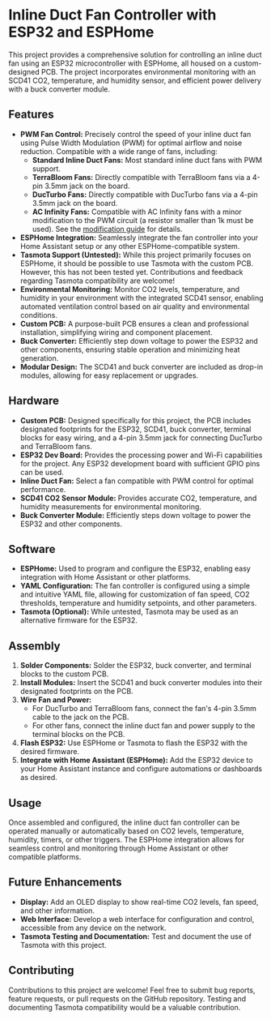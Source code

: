 # Inline Duct Fan Controller with ESP32 and ESPHome

This project provides a comprehensive solution for controlling an inline duct fan using an ESP32 microcontroller with ESPHome, all housed on a custom-designed PCB.  The project incorporates environmental monitoring with an SCD41 CO2, temperature, and humidity sensor, and efficient power delivery with a buck converter module.

## Features

* **PWM Fan Control:** Precisely control the speed of your inline duct fan using Pulse Width Modulation (PWM) for optimal airflow and noise reduction. Compatible with a wide range of fans, including:
    * **Standard Inline Duct Fans:**  Most standard inline duct fans with PWM support.
    * **TerraBloom Fans:**  Directly compatible with TerraBloom fans via a 4-pin 3.5mm jack on the board.
    * **DucTurbo Fans:** Directly compatible with DucTurbo fans via a 4-pin 3.5mm jack on the board.
    * **AC Infinity Fans:**  Compatible with AC Infinity fans with a minor modification to the PWM circuit (a resistor smaller than 1k must be used).  See the [modification guide](link-to-modification-guide) for details. 
* **ESPHome Integration:** Seamlessly integrate the fan controller into your Home Assistant setup or any other ESPHome-compatible system.
* **Tasmota Support (Untested):** While this project primarily focuses on ESPHome, it should be possible to use Tasmota with the custom PCB. However, this has not been tested yet. Contributions and feedback regarding Tasmota compatibility are welcome!
* **Environmental Monitoring:**  Monitor CO2 levels, temperature, and humidity in your environment with the integrated SCD41 sensor, enabling automated ventilation control based on air quality and environmental conditions.
* **Custom PCB:**  A purpose-built PCB ensures a clean and professional installation, simplifying wiring and component placement.
* **Buck Converter:**  Efficiently step down voltage to power the ESP32 and other components, ensuring stable operation and minimizing heat generation.
* **Modular Design:**  The SCD41 and buck converter are included as drop-in modules, allowing for easy replacement or upgrades.

## Hardware

* **Custom PCB:** Designed specifically for this project, the PCB includes designated footprints for the ESP32, SCD41, buck converter, terminal blocks for easy wiring, and a 4-pin 3.5mm jack for connecting DucTurbo and TerraBloom fans.
* **ESP32 Dev Board:**  Provides the processing power and Wi-Fi capabilities for the project. Any ESP32 development board with sufficient GPIO pins can be used.
* **Inline Duct Fan:**  Select a fan compatible with PWM control for optimal performance.
* **SCD41 CO2 Sensor Module:**  Provides accurate CO2, temperature, and humidity measurements for environmental monitoring.
* **Buck Converter Module:**  Efficiently steps down voltage to power the ESP32 and other components.

## Software

* **ESPHome:**  Used to program and configure the ESP32, enabling easy integration with Home Assistant or other platforms.
* **YAML Configuration:**  The fan controller is configured using a simple and intuitive YAML file, allowing for customization of fan speed, CO2 thresholds, temperature and humidity setpoints, and other parameters.
* **Tasmota (Optional):**  While untested, Tasmota may be used as an alternative firmware for the ESP32.

## Assembly

1. **Solder Components:**  Solder the ESP32, buck converter, and terminal blocks to the custom PCB.
2. **Install Modules:**  Insert the SCD41 and buck converter modules into their designated footprints on the PCB.
3. **Wire Fan and Power:**  
    * For DucTurbo and TerraBloom fans, connect the fan's 4-pin 3.5mm cable to the jack on the PCB.
    * For other fans, connect the inline duct fan and power supply to the terminal blocks on the PCB.
4. **Flash ESP32:**  Use ESPHome or Tasmota to flash the ESP32 with the desired firmware.
5. **Integrate with Home Assistant (ESPHome):**  Add the ESP32 device to your Home Assistant instance and configure automations or dashboards as desired.

## Usage

Once assembled and configured, the inline duct fan controller can be operated manually or automatically based on CO2 levels, temperature, humidity, timers, or other triggers. The ESPHome integration allows for seamless control and monitoring through Home Assistant or other compatible platforms.

## Future Enhancements

* **Display:**  Add an OLED display to show real-time CO2 levels, fan speed, and other information.
* **Web Interface:**  Develop a web interface for configuration and control, accessible from any device on the network.
* **Tasmota Testing and Documentation:**  Test and document the use of Tasmota with this project.

## Contributing

Contributions to this project are welcome!  Feel free to submit bug reports, feature requests, or pull requests on the GitHub repository.  Testing and documenting Tasmota compatibility would be a valuable contribution.

